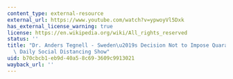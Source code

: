 ```yaml
---
content_type: external-resource
external_url: https://www.youtube.com/watch?v=ypwoyVl5Dxk
has_external_license_warning: true
license: https://en.wikipedia.org/wiki/All_rights_reserved
status: ''
title: "Dr. Anders Tegnell - Sweden\u2019s Decision Not to Impose Quarantine | The\
  \ Daily Social Distancing Show"
uid: b70cbcb1-eb9d-40a5-8c69-3609c9913021
wayback_url: ''
---
```

